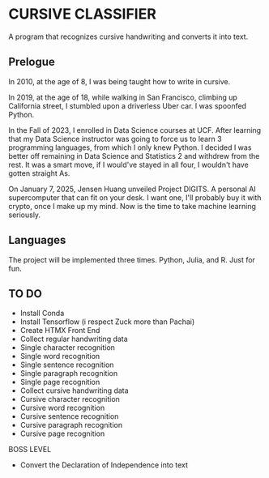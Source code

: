 # CURSIVE CLASSIFIER

A program that recognizes cursive handwriting and converts it into text.

## Prelogue

In 2010, at the age of 8, I was being taught how to write in cursive. 

In 2019, at the age of 18, while walking in San Francisco, climbing up California street, I stumbled upon a driverless Uber car. I was spoonfed Python. 

In the Fall of 2023, I enrolled in Data Science courses at UCF. After learning that my Data Science instructor was going to force us to learn 3 programming languages, from which I only knew Python. I decided I was better off remaining in Data Science and Statistics 2 and withdrew from the rest. It was a smart move, if I would've stayed in all four, I wouldn't have gotten straight As.

On January 7, 2025, Jensen Huang unveiled Project DIGITS. A personal AI supercomputer that can fit on your desk. I want one, I'll probably buy it with crypto, once I make up my mind. Now is the time to take machine learning seriously.

## Languages

The project will be implemented three times. Python, Julia, and R. Just for fun.  

## TO DO

- Install Conda
- Install Tensorflow (i respect Zuck more than Pachai)
- Create HTMX Front End
- Collect regular handwriting data
- Single character recognition
- Single word recognition
- Single sentence recognition
- Single paragraph recognition
- Single page recognition
- Collect cursive handwriting data
- Cursive character recognition
- Cursive word recognition
- Cursive sentence recognition
- Cursive paragraph recognition
- Cursive page recognition

BOSS LEVEL
- Convert the Declaration of Independence into text

